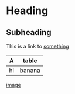 # Heading

## Subheading

This is a link to [something](www.something.com)

A | table |
--|-- |
hi | banana | 

[image](image.png)

